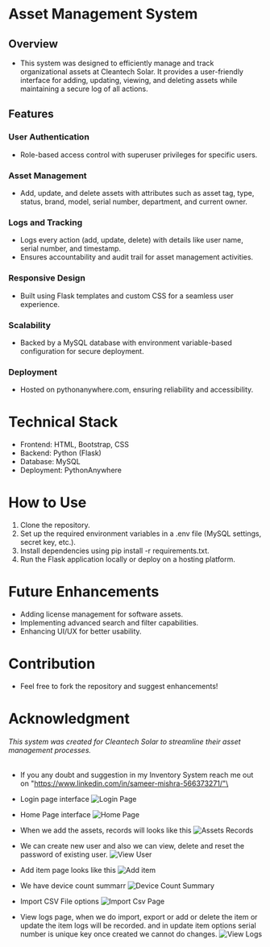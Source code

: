 # Asset Management System
## Overview
* This system was designed to efficiently manage and track organizational assets at Cleantech Solar. It provides a user-friendly interface for adding, updating, viewing, and deleting assets while maintaining a secure log of all actions.

## Features
### User Authentication
* Role-based access control with superuser privileges for specific users.

### Asset Management
* Add, update, and delete assets with attributes such as asset tag, type, status, brand, model, serial number, department, and current owner.

### Logs and Tracking
* Logs every action (add, update, delete) with details like user name, serial number, and timestamp.
* Ensures accountability and audit trail for asset management activities.

### Responsive Design
* Built using Flask templates and custom CSS for a seamless user experience.

### Scalability
* Backed by a MySQL database with environment variable-based configuration for secure deployment.

### Deployment
* Hosted on pythonanywhere.com, ensuring reliability and accessibility.

# Technical Stack
* Frontend: HTML, Bootstrap, CSS
* Backend: Python (Flask)
* Database: MySQL
* Deployment: PythonAnywhere

# How to Use
1. Clone the repository.
2. Set up the required environment variables in a .env file (MySQL settings, secret key, etc.).
3. Install dependencies using pip install -r requirements.txt.
4. Run the Flask application locally or deploy on a hosting platform.

# Future Enhancements
* Adding license management for software assets.
* Implementing advanced search and filter capabilities.
* Enhancing UI/UX for better usability.

# Contribution
* Feel free to fork the repository and suggest enhancements!

# Acknowledgment
###### This system was created for Cleantech Solar to streamline their asset management processes.

* If you any doubt and suggestion in my Inventory System reach me out on "https://www.linkedin.com/in/sameer-mishra-566373271/"\

* Login page interface
![Login Page](https://github.com/user-attachments/assets/53aec72b-4b77-4455-b9fd-1132a4ce29af)

* Home Page interface
![Home Page](https://github.com/user-attachments/assets/03bc60c3-d48c-4dce-a378-4d488df15dac)

* When we add the assets, records will looks like this
![Assets Records](https://github.com/user-attachments/assets/6a31ccfa-7b9a-4554-9d2a-4cc6d8813283)

* We can create new user and also we can view, delete and reset the password of existing user.
![View User ](https://github.com/user-attachments/assets/9f402441-9e5e-4ee9-aea0-e005f1320eba)

* Add item page looks like this
![Add item ](https://github.com/user-attachments/assets/fd43379a-6294-4323-b812-4ed5b7084c08)

* We have device count summarr
![Device Count Summary](https://github.com/user-attachments/assets/c9bd27c0-db55-49a2-9a0d-9898615b51d5)

* Import CSV File options
![Import Csv Page](https://github.com/user-attachments/assets/49b2d623-681d-46df-876f-3db1cc8e3915)

* View logs page, when we do import, export or add or delete the item or update the item logs will be recorded. and in update item options serial number is unique key once created we cannot do changes.
![View Logs](https://github.com/user-attachments/assets/645c8748-52d8-4e53-8ca1-ff871fd6dcc6)







